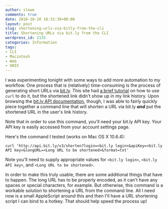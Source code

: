 ```yaml
---
author: slowe
comments: true
date: 2010-10-20 18:33:39+00:00
layout: post
slug: shortening-urls-via-bitly-from-the-cli
title: Shortening URLs via bit.ly from the CLI
wordpress_id: 2135
categories: Information
tags:
- CLI
- Macintosh
- Web
- UNIX
---
```


I was experimenting tonight with some ways to add more automation to my workflow. One process that is (relatively) time-consuming is the process of generating short URLs via [bit.ly](http://bit.ly). This site had [a brief tutorial](http://nnutter.com/2009/03/automate-bitly-with-applescript/) on how to use `curl` to do it, but the shortened link didn't show up in my link history. Upon browsing the [bit.ly API documentation](http://code.google.com/p/bitly-api/wiki/ApiDocumentation), though, I was able to fairly quickly piece together a command line that will shorten a URL via bit.ly _**and**_ put the shortened URL in the user's link history.

Note that in order to use this command, you'll need your bit.ly API key. Your API key is easily accessed from your account settings page.

Here's the command I tested (works on Mac OS X 10.6.4):

	curl 'http://api.bit.ly/v3/shorten?login=<bit.ly login>&apiKey=<bit.ly API key>&longURL=<Long URL to be shortened>&format=txt'

Note you'll need to supply appropriate values for `<bit.ly login>`, `<bit.ly API key>`, and `<Long URL to be shortened>`.

In order to make this truly usable, there are some additional things that have to happen. The long URL has to be properly encoded, as it can't have any spaces or special characters, for example. But otherwise, this command is a workable solution to shortening a URL from the command line. All I need now is a small AppleScript around this and then I'll have a URL shortening script I can bind to a hotkey. That should help speed the process up!
